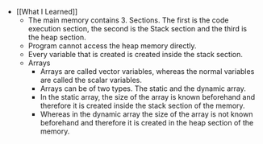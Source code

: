 - [[What I Learned]]
	- The main memory contains 3. Sections. The first is the code execution section, the second is the Stack section and the third is the heap section.
	- Program cannot access the heap memory directly.
	- Every variable that is created is created inside the stack section.
	- Arrays
		- Arrays are called vector variables, whereas the normal variables are called the scalar variables.
		- Arrays can be of two types. The static and the dynamic array.
		- In the static array, the size of the array is known beforehand and therefore it is created inside the stack section of the memory.
		- Whereas in the dynamic array the size of the array is not known beforehand and therefore it is created in the heap section of the memory.